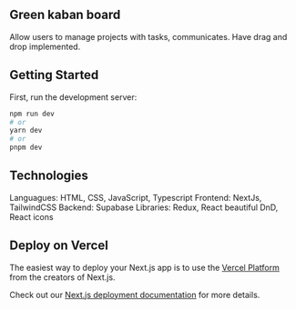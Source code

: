 ## Green kaban board

Allow users to manage projects with tasks, communicates.
Have drag and drop implemented.

## Getting Started

First, run the development server:

```bash
npm run dev
# or
yarn dev
# or
pnpm dev
```

## Technologies

Languagues: HTML, CSS, JavaScript, Typescript
Frontend: NextJs, TailwindCSS
Backend: Supabase
Libraries: Redux, React beautiful DnD, React icons


## Deploy on Vercel

The easiest way to deploy your Next.js app is to use the [Vercel Platform](https://vercel.com/new?utm_medium=default-template&filter=next.js&utm_source=create-next-app&utm_campaign=create-next-app-readme) from the creators of Next.js.

Check out our [Next.js deployment documentation](https://nextjs.org/docs/deployment) for more details.
